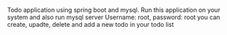 Todo application using spring boot and mysql.
Run this application on your system and also run mysql server 
Username: root, password: root
you can create, upadte, delete and add a new todo in your todo list
